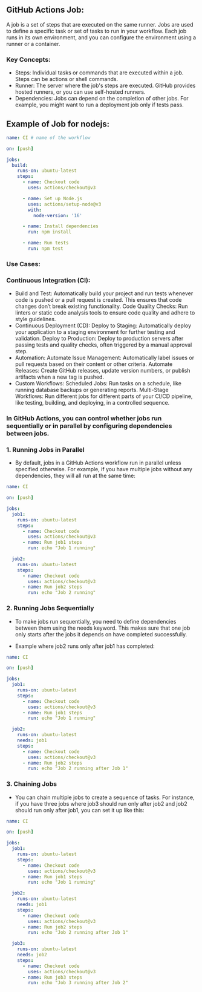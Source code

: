 ## GitHub Actions Job:
A job is a set of steps that are executed on the same runner. Jobs are used to define a specific task or set of tasks to run in your workflow. Each job runs in its own environment, and you can configure the environment using a runner or a container.

### Key Concepts:
* Steps: Individual tasks or commands that are executed within a job. Steps can be actions or shell commands.
* Runner: The server where the job's steps are executed. GitHub provides hosted runners, or you can use self-hosted runners.
* Dependencies: Jobs can depend on the completion of other jobs. For example, you might want to run a deployment job only if tests pass.

## Example of Job for nodejs:
```yaml
name: CI # name of the workflow

on: [push]

jobs:
  build:
    runs-on: ubuntu-latest
    steps:
      - name: Checkout code
        uses: actions/checkout@v3

      - name: Set up Node.js
        uses: actions/setup-node@v3
        with:
          node-version: '16'

      - name: Install dependencies
        run: npm install

      - name: Run tests
        run: npm test

```

### **Use Cases**:
### Continuous Integration (CI):

* Build and Test: Automatically build your project and run tests whenever code is pushed or a pull request is created. This ensures that code changes don’t break existing functionality.
Code Quality Checks: Run linters or static code analysis tools to ensure code quality and adhere to style guidelines.
* Continuous Deployment (CD): Deploy to Staging: Automatically deploy your application to a staging environment for further testing and validation.
Deploy to Production: Deploy to production servers after passing tests and quality checks, often triggered by a manual approval step.
* Automation: Automate Issue Management: Automatically label issues or pull requests based on their content or other criteria.
Automate Releases: Create GitHub releases, update version numbers, or publish artifacts when a new tag is pushed.
* Custom Workflows: Scheduled Jobs: Run tasks on a schedule, like running database backups or generating reports.
Multi-Stage Workflows: Run different jobs for different parts of your CI/CD pipeline, like testing, building, and deploying, in a controlled sequence.


### In GitHub Actions, you can control whether jobs run sequentially or in parallel by configuring dependencies between jobs.
### 1. Running Jobs in Parallel
* By default, jobs in a GitHub Actions workflow run in parallel unless specified otherwise. For example, if you have multiple jobs without any dependencies, they will all run at the same time:
```yaml
name: CI

on: [push]

jobs:
  job1:
    runs-on: ubuntu-latest
    steps:
      - name: Checkout code
        uses: actions/checkout@v3
      - name: Run job1 steps
        run: echo "Job 1 running"

  job2:
    runs-on: ubuntu-latest
    steps:
      - name: Checkout code
        uses: actions/checkout@v3
      - name: Run job2 steps
        run: echo "Job 2 running"

```

### 2. Running Jobs Sequentially
* To make jobs run sequentially, you need to define dependencies between them using the needs keyword. This makes sure that one job only starts after the jobs it depends on have completed successfully.

* Example where job2 runs only after job1 has completed:
```yaml
name: CI

on: [push]

jobs:
  job1:
    runs-on: ubuntu-latest
    steps:
      - name: Checkout code
        uses: actions/checkout@v3
      - name: Run job1 steps
        run: echo "Job 1 running"

  job2:
    runs-on: ubuntu-latest
    needs: job1
    steps:
      - name: Checkout code
        uses: actions/checkout@v3
      - name: Run job2 steps
        run: echo "Job 2 running after Job 1"

```
### 3. Chaining Jobs
* You can chain multiple jobs to create a sequence of tasks. For instance, if you have three jobs where job3 should run only after job2 and job2 should run only after job1, you can set it up like this:

```yaml
name: CI

on: [push]

jobs:
  job1:
    runs-on: ubuntu-latest
    steps:
      - name: Checkout code
        uses: actions/checkout@v3
      - name: Run job1 steps
        run: echo "Job 1 running"

  job2:
    runs-on: ubuntu-latest
    needs: job1
    steps:
      - name: Checkout code
        uses: actions/checkout@v3
      - name: Run job2 steps
        run: echo "Job 2 running after Job 1"

  job3:
    runs-on: ubuntu-latest
    needs: job2
    steps:
      - name: Checkout code
        uses: actions/checkout@v3
      - name: Run job3 steps
        run: echo "Job 3 running after Job 2"
```
